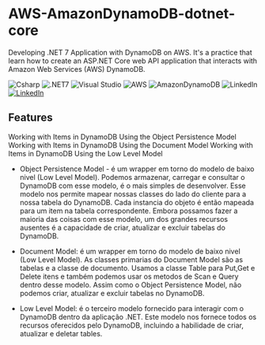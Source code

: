 # AWS-AmazonDynamoDB-dotnet-core
Developing .NET 7 Application with DynamoDB on AWS. It's a practice that learn how to create an ASP.NET Core web API application that interacts with Amazon Web Services (AWS) DynamoDB.


![Csharp](https://img.shields.io/badge/csharp-019733?&style=for-the-badge&logo=csharp&logoColor=white)
![.NET7](https://img.shields.io/badge/.NET7-512BD4?logo=.net&logoColor=ffffff&style=for-the-badge)
![Visual Studio](https://img.shields.io/badge/VisualStudio-6C33AF?logo=visual%20studio&style=for-the-badge)
![AWS](https://img.shields.io/badge/AWS-%23FF9900.svg?style=for-the-badge&logo=amazon-aws&logoColor=white)
![AmazonDynamoDB](https://img.shields.io/badge/Amazon%20DynamoDB-4053D6?style=for-the-badge&logo=Amazon%20DynamoDB&logoColor=white)
![LinkedIn](https://img.shields.io/badge/linkedin-%230077B5.svg?style=for-the-badge&logo=linkedin&logoColor=white)
[![LinkedIn](https://img.shields.io/badge/linkedin-%230077B5.svg?style=for-the-badge&logo=linkedin&logoColor=white)](https://www.linkedin.com/in/rafael-francisco-44750522/)



## Features
Working with Items in DynamoDB Using the Object Persistence Model
Working with Items in DynamoDB Using the Document Model
Working with Items in DynamoDB Using the Low Level Model

- Object Persistence Model - é um wrapper em torno do modelo de baixo nivel (Low Level Model). Podemos armazenar, carregar e consultar o DynamoDB com esse modelo, é o mais simples de desenvolver. Esse modelo nos permite mapear nossas classes do lado do cliente para a nossa tabela do DynamoDB. Cada instancia do objeto é então mapeada para um item na tabela correspondente. Embora possamos fazer a maioria das coisas com esse modelo, um dos grandes recursos ausentes é a capacidade de criar, atualizar e excluir tabelas do DynamoDB.

- Document Model: é um wrapper em torno do modelo de baixo nivel (Low Level Model). As classes primarias do Document Model são as tabelas e a classe de documento. Usamos a classe Table para Put,Get e Delete itens e também podemos usar os metodos de Scan e Query dentro desse modelo. Assim como o Object Persistence Model, não podemos criar, atualizar e excluir tabelas no DynamoDB.

- Low Level Model: é o terceiro modelo fornecido para interagir com o DynamoDB dentro da aplicação .NET. Este modelo nos fornece todos os recursos oferecidos pelo DynamoDB, incluindo a habilidade de criar, atualizar e deletar tables.